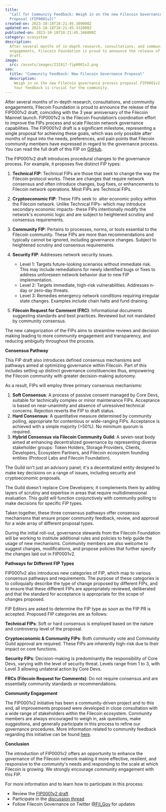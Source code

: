 ```yaml
---
title:
  "Call for Community Feedback: Weigh in on the new Filecoin Governance Process
  Proposal (FIP0001v2)"
created-on: 2023-10-18T18:21:45.309000Z
updated-on: 2023-10-18T18:21:45.332000Z
published-on: 2023-10-18T18:21:45.346000Z
category: ecosystem
description:
  After several months of in-depth research, consultations, and community
  engagements, Filecoin Foundation is proud to announce the release of the FIP0001v2
  draft.
image:
  src: /assets/images/231017-fip0001v2.png
seo:
  title: "Community Feedback: New Filecoin Governance Proposal"
  description:
    Weigh in on the new Filecoin governance process proposal FIP0001v2.
    Your feedback is crucial for the community.
---
```


After several months of in-depth research, consultations, and community engagements, Filecoin Foundation is proud to announce the release of the FIP0001v2 draft, coinciding with the 3 year anniversary of the Filecoin Mainnet launch. FIP0001v2 is the Filecoin Foundation’s coordination effort to improve the FIPs process and scale Filecoin network governance capabilities. The FIP0001v2 draft is a significant milestone, representing a single proposal for achieving these goals, which was only possible after months of input into the needs, preferences, and pain points that Filecoin community members have expressed in regard to the governance process. You can read the full draft of this FIP on [GitHub](https://github.com/filecoin-project/FIPs/pull/850).

The FIP0001v2 draft introduces procedural changes to the governance process. For example, it proposes five distinct FIP types:

1. **Technical FIP**: Technical FIPs are those that seek to change the way the Filecoin protocol works. These are changes that require network consensus and often introduce changes, bug fixes, or enhancements to Filecoin network operations. Most FIPs are Technical FIPs.
2. **Cryptoeconomic FIP**: These FIPs seek to  alter economic policy within the Filecoin network. Unlike Technical FIPs- which may introduce secondary economic impacts- these FIPs intentionally modify the network's economic logic and are subject to heightened scrutiny and consensus requirements.
3. **Community FIP**: Pertains to processes, norms, or tools essential to the Filecoin community. These FIPs are more than recommendations and typically cannot be ignored, including governance changes. Subject to heightened scrutiny and consensus requirements.
4. **Security FIP**: Addresses network security issues.

   - Level 1: Targets future-looking scenarios without immediate risk. This may include remediations for newly identified bugs or fixes to address unforeseen network behavior due to new FIP implementation.
   - Level 2: Targets immediate, high-risk vulnerabilities. Addresses n-day or zero-day threats.
   - Level 3: Remedies emergency network conditions requiring irregular state changes. Examples include chain halts and fund draining.

5. **Filecoin Request for Comment (FRC)**: Informational documents suggesting standards and best practices. Reviewed but not mandated by community consensus.

The new categorization of the FIPs aims to streamline reviews and decision making leading to more community engagement and transparency, and reducing ambiguity throughout the process.

**Consensus Pathway**

This FIP draft also introduces defined consensus mechanisms and pathways aimed at optimizing governance within Filecoin. Part of this includes setting up distinct governance constituencies thus, empowering the Filecoin community with greater decision-making autonomy.

As a result, FIPs will employ three primary consensus mechanisms:

1. **Soft Consensus**: A process of passive consent managed by Core Devs, suitable for technically complex or minor maintenance FIPs. Acceptance is based on near-unanimity and absence of unresolved technical concerns. Rejection reverts the FIP to draft status.
2. **Hard Consensus**: A quantitative measure determined by community polling, appropriate for contentious or wide-ranging FIPs. Acceptance is achieved with a simple majority (>50%). No minimum quorum is required.
3. **Hybrid Consensus via Filecoin Community Guild**: A seven-seat body aimed at enhancing decentralized governance by representing diverse stakeholder groups: Token Holders, Storage Providers, Clients, Developers, Ecosystem Partners, and Filecoin ecosystem founding entities (Protocol Labs and Filecoin Foundation).

The Guild isn't just an advisory panel; it's a decentralized entity designed to make key decisions on a range of issues, including security and cryptoeconomic proposals.

The Guild doesn't replace Core Developers; it complements them by adding layers of scrutiny and expertise in areas that require multidimensional evaluation. This guild will function conjunctively with community polling to make decisions for specific FIP types.

Taken together, these three consensus pathways offer consensus mechanisms that ensure proper community feedback, review, and approval for a wide array of different proposal types.

During the initial roll-out, governance stewards from the Filecoin Foundation will be working to institute additional rules and policies to help guide the usage of new mechanisms. Community members are also welcome to suggest changes, modifications, and propose policies that further specify the changes laid out in FIP0001v2.

**Pathways for Different FIP Types**

FIP0001v2 also introduces new categories of FIP, which map to various consensus pathways and requirements. The purpose of these categories is to colloquially describe the type of change proposed by different FIPs, and to ensure that these different FIPs are appropriately reviewed, deliberated and that the standard for acceptance is appropriate for the scope of changes proposed.

FIP Editors are asked to determine the FIP type as soon as the FIP PR is accepted. Proposed FIP categories are as follows:

**Technical FIPs**: Soft or hard consensus is employed based on the nature and controversy level of the proposal.

**Cryptoeconomic & Community FIPs**: Both community vote and Community Guild approval are required. These FIPs are inherently high-risk due to their impact on core functions.

**Security FIPs**: Decision-making is predominantly the responsibility of Core Devs, varying with the level of security threat. Levels range from 1 to 3, with Level 3 allowing unilateral action by Core Devs.

**FRCs (Filecoin Request for Comments)**: Do not require consensus and are essentially community standards or recommendations.

**Community Engagement**

The FIP0001v2 initiative has been a community-driven project and to this end, all improvements proposed were developed in close consultation with a wide range of stakeholders within the Filecoin ecosystem. Community members are always encouraged to weigh in, ask questions, make suggestions, and generally participate in this process to refine our governance procedures. More information related to community feedback regarding this initiative can be found [here](https://github.com/filecoin-project/FIPs/discussions/799).

**Conclusion**

The introduction of FIP0001v2 offers an opportunity to enhance the governance of the Filecoin network making it more effective, resilient, and responsive to the community's needs and responding to the scale at which Filecoin is growing. We strongly encourage community engagement with this FIP.

For more information and to learn how to participate in this process:

- Review the [FIP0001v2 draft](https://github.com/filecoin-project/FIPs/pull/850)
- Participate in the [discussion thread](https://github.com/filecoin-project/FIPs/pull/850)
- Follow Filecoin Governance on Twitter [@Fil_Gov](https://twitter.com/fil_gov) for updates

